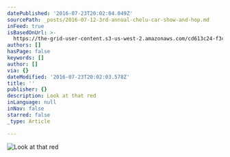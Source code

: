 ```yaml
---
datePublished: '2016-07-23T20:02:04.049Z'
sourcePath: _posts/2016-07-12-3rd-annual-chelu-car-show-and-hop.md
inFeed: true
isBasedOnUrl: >-
  https://the-grid-user-content.s3-us-west-2.amazonaws.com/cd613c24-f3c2-4138-bd6d-69871fe7b4e2.jpg
authors: []
hasPage: false
keywords: []
author: []
via: {}
dateModified: '2016-07-23T20:02:03.578Z'
title: ''
publisher: {}
description: Look at that red
inLanguage: null
inNav: false
starred: false
_type: Article

---
```

![Look at that red](https://imgflo.herokuapp.com/graph/vahj1ThiexotieMo/d84937411683784e70a9c0101b33cdd4/croprotate.jpg?cropheight=3262&cropwidth=4928&degrees=0&input=https%3A%2F%2Fthe-grid-user-content.s3-us-west-2.amazonaws.com%2Fcd613c24-f3c2-4138-bd6d-69871fe7b4e2.jpg&x=0&y=0)